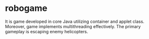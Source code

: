 # robogame
It is game developed in core Java utilizing container and applet class. Moreover, game implements multithreading effectively. The primary gameplay is escaping enemy helicopters.
